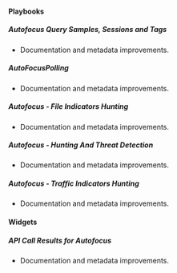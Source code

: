 
#### Playbooks

##### Autofocus Query Samples, Sessions and Tags

- Documentation and metadata improvements.

##### AutoFocusPolling

- Documentation and metadata improvements.

##### Autofocus - File Indicators Hunting

- Documentation and metadata improvements.

##### Autofocus - Hunting And Threat Detection

- Documentation and metadata improvements.

##### Autofocus - Traffic Indicators Hunting

- Documentation and metadata improvements.

#### Widgets

##### API Call Results for Autofocus

- Documentation and metadata improvements.
